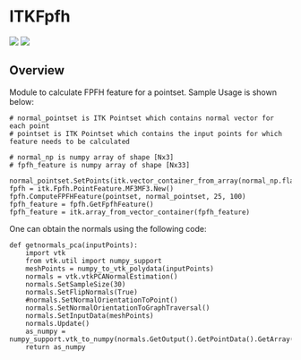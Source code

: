 ITKFpfh
=================================

[<img src="https://github.com/PranjalSahu/Fpfh/actions/workflows/build-test-package.yml/badge.svg">](https://github.com/PranjalSahu/Fpfh/actions)
[<img src="https://img.shields.io/pypi/v/itk-fpfh.svg">](https://pypi.python.org/pypi/itk-fpfh)


Overview
--------

Module to calculate FPFH feature for a pointset.
Sample Usage is shown below:

```
# normal_pointset is ITK Pointset which contains normal vector for each point
# pointset is ITK Pointset which contains the input points for which feature needs to be calculated

# normal_np is numpy array of shape [Nx3]
# fpfh_feature is numpy array of shape [Nx33]

normal_pointset.SetPoints(itk.vector_container_from_array(normal_np.flatten()))
fpfh = itk.Fpfh.PointFeature.MF3MF3.New()
fpfh.ComputeFPFHFeature(pointset, normal_pointset, 25, 100)
fpfh_feature = fpfh.GetFpfhFeature()
fpfh_feature = itk.array_from_vector_container(fpfh_feature)
```

One can obtain the normals using the following code:
```
def getnormals_pca(inputPoints):
    import vtk
    from vtk.util import numpy_support
    meshPoints = numpy_to_vtk_polydata(inputPoints)
    normals = vtk.vtkPCANormalEstimation()
    normals.SetSampleSize(30)
    normals.SetFlipNormals(True)
    #normals.SetNormalOrientationToPoint()
    normals.SetNormalOrientationToGraphTraversal()
    normals.SetInputData(meshPoints)
    normals.Update()
    as_numpy = numpy_support.vtk_to_numpy(normals.GetOutput().GetPointData().GetArray(0))
    return as_numpy
```
